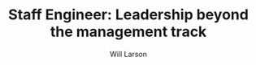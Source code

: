 ---
title: "Staff Engineer: Leadership beyond the management track"
layout: default
author: Will Larson
rating: B-Tier
year: 2021
short: A good reference, but Tanya Reilly's book is much better
---
